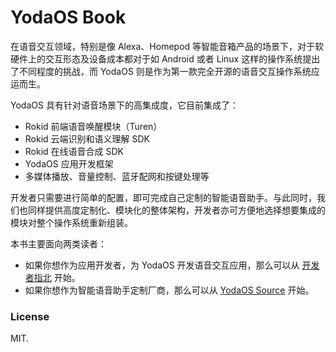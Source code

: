 # YodaOS Book

在语音交互领域，特别是像 Alexa、Homepod 等智能音箱产品的场景下，对于软硬件上的交互形态及设备成本都对于如 Android 或者 Linux 这样的操作系统提出了不同程度的挑战，而 YodaOS 则是作为第一款完全开源的语音交互操作系统应运而生。

YodaOS 具有针对语音场景下的高集成度，它目前集成了：

- Rokid 前端语音唤醒模块（Turen）
- Rokid 云端识别和语义理解 SDK
- Rokid 在线语音合成 SDK
- YodaOS 应用开发框架
- 多媒体播放、音量控制、蓝牙配网和按键处理等

开发者只需要进行简单的配置，即可完成自己定制的智能语音助手。与此同时，我们也同样提供高度定制化、模块化的整体架构，开发者亦可方便地选择想要集成的模块对整个操作系统重新组装。

本书主要面向两类读者：

- 如果你想作为应用开发者，为 YodaOS 开发语音交互应用，那么可以从 [开发者指北][] 开始。
- 如果你想作为智能语音助手定制厂商，那么可以从 [YodaOS Source][] 开始。

### License

MIT.

[开发者指北]: guidance/01-build-your-first-app.html
[YodaOS Source]: yodaos-source/customization/01-overview.html